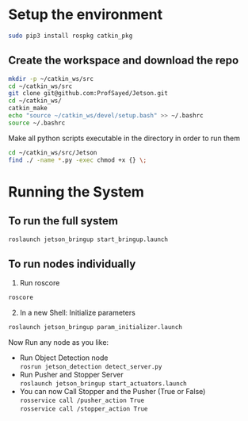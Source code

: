 # Setup the environment  
```bash  
sudo pip3 install rospkg catkin_pkg
```
## Create the workspace and download the repo
```bash  
mkdir -p ~/catkin_ws/src  
cd ~/catkin_ws/src  
git clone git@github.com:ProfSayed/Jetson.git  
cd ~/catkin_ws/  
catkin_make  
echo "source ~/catkin_ws/devel/setup.bash" >> ~/.bashrc  
source ~/.bashrc  
```
Make all python scripts executable in the directory in order to run them  
```bash  
cd ~/catkin_ws/src/Jetson  
find ./ -name *.py -exec chmod +x {} \;
```
# Running the System
## To run the full system  
```bash  
roslaunch jetson_bringup start_bringup.launch  
```
## To run nodes individually  
1. Run roscore
```bash  
roscore  
```
2. In a new Shell: Initialize parameters  
```bash  
roslaunch jetson_bringup param_initializer.launch  
```
Now Run any node as you like:  
* Run Object Detection node  
```rosrun jetson_detection detect_server.py```  
* Run Pusher and Stopper Server  
```roslaunch jetson_bringup start_actuators.launch```  
* You can now Call Stopper and the Pusher (True or False)  
```rosservice call /pusher_action True```  
```rosservice call /stopper_action True```  


